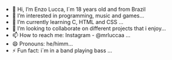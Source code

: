 - 👋 Hi, I’m Enzo Lucca, I´m 18 years old and from Brazil
- 👀 I’m interested in programming, music and games...
- 🌱 I’m currently learning C, HTML and CSS ...
- 💞️ I’m looking to collaborate on different projects that i enjoy...
- 📫 How to reach me: Instagram - @mrluccaa ...
- 😄 Pronouns: he/himm...
- ⚡ Fun fact: i´m in a band playing bass ...

<!---
mrluccaa/mrluccaa is a ✨ special ✨ repository because its `README.md` (this file) appears on your GitHub profile.
You can click the Preview link to take a look at your changes.
--->
